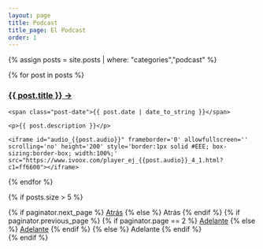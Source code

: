 ```yaml
---
layout: page
title: Podcast
title_page: El Podcast
order: 1
---
```


{% assign posts = site.posts | where: "categories","podcast" %}

<div class="posts">
  {% for post in posts %}
  <div class="post">
    <h3 class="post-title">
      <a href="{{ post.url }}">
        {{ post.title }} →
      </a>
    </h3>

    <span class="post-date">{{ post.date | date_to_string }}</span>

    <p>{{ post.description }}</p>

    <iframe id="audio_{{post.audio}}" frameborder='0' allowfullscreen='' scrolling='no' height='200' style='border:1px solid #EEE; box-sizing:border-box; width:100%;' src="https://www.ivoox.com/player_ej_{{post.audio}}_4_1.html?c1=ff6600"></iframe>

  </div>
  {% endfor %}
</div>

{% if posts.size > 5 %}
<div class="pagination">
    {% if paginator.next_page %}
      <a class="pagination-item older" href="page{{paginator.next_page}}">Atrás</a>
    {% else %}
      <span class="pagination-item older">Atrás</span>
    {% endif %}
    {% if paginator.previous_page %}
      {% if paginator.page == 2 %}
        <a class="pagination-item newer" href="">Adelante</a>
      {% else %}
        <a class="pagination-item newer" href="page{{paginator.previous_page}}">Adelante</a>
      {% endif %}
    {% else %}
      <span class="pagination-item newer">Adelante</span>
    {% endif %}
</div>
{% endif %}
